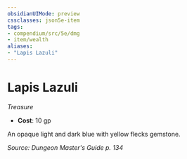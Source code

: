 ```yaml
---
obsidianUIMode: preview
cssclasses: json5e-item
tags:
- compendium/src/5e/dmg
- item/wealth
aliases: 
- "Lapis Lazuli"
---
```

# Lapis Lazuli
*Treasure*  

- **Cost**: 10 gp

An opaque light and dark blue with yellow flecks gemstone.

*Source: Dungeon Master's Guide p. 134*